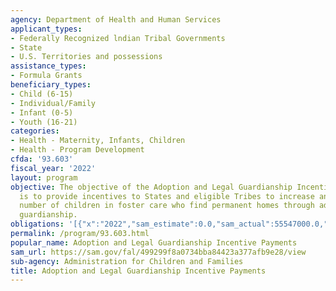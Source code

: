 ```yaml
---
agency: Department of Health and Human Services
applicant_types:
- Federally Recognized lndian Tribal Governments
- State
- U.S. Territories and possessions
assistance_types:
- Formula Grants
beneficiary_types:
- Child (6-15)
- Individual/Family
- Infant (0-5)
- Youth (16-21)
categories:
- Health - Maternity, Infants, Children
- Health - Program Development
cfda: '93.603'
fiscal_year: '2022'
layout: program
objective: The objective of the Adoption and Legal Guardianship Incentives program
  is to provide incentives to States and eligible Tribes to increase annually the
  number of children in foster care who find permanent homes through adoption or legal
  guardianship.
obligations: '[{"x":"2022","sam_estimate":0.0,"sam_actual":55547000.0,"usa_spending_actual":49230278.05},{"x":"2023","sam_estimate":117992262.0,"sam_actual":0.0,"usa_spending_actual":-9067627.82},{"x":"2024","sam_estimate":75000000.0,"sam_actual":0.0,"usa_spending_actual":0.0}]'
permalink: /program/93.603.html
popular_name: Adoption and Legal Guardianship Incentive Payments
sam_url: https://sam.gov/fal/499299f8a0734bba84423a377afb9e28/view
sub-agency: Administration for Children and Families
title: Adoption and Legal Guardianship Incentive Payments
---
```

